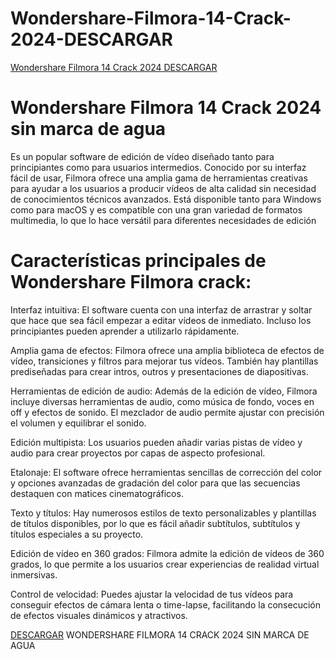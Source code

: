 # Wondershare-Filmora-14-Crack-2024-DESCARGAR
[Wondershare Filmora 14 Crack 2024 DESCARGAR](https://filmoracommunity.wordpress.com/)
# Wondershare Filmora 14 Crack 2024 sin marca de agua
Es un popular software de edición de vídeo diseñado tanto para principiantes como para usuarios intermedios. Conocido por su interfaz fácil de usar, Filmora ofrece una amplia gama de herramientas creativas para ayudar a los usuarios a producir vídeos de alta calidad sin necesidad de conocimientos técnicos avanzados. Está disponible tanto para Windows como para macOS y es compatible con una gran variedad de formatos multimedia, lo que lo hace versátil para diferentes necesidades de edición
# Características principales de Wondershare Filmora crack:
Interfaz intuitiva: El software cuenta con una interfaz de arrastrar y soltar que hace que sea fácil empezar a editar vídeos de inmediato. Incluso los principiantes pueden aprender a utilizarlo rápidamente.

Amplia gama de efectos: Filmora ofrece una amplia biblioteca de efectos de vídeo, transiciones y filtros para mejorar tus vídeos. También hay plantillas prediseñadas para crear intros, outros y presentaciones de diapositivas.

Herramientas de edición de audio: Además de la edición de vídeo, Filmora incluye diversas herramientas de audio, como música de fondo, voces en off y efectos de sonido. El mezclador de audio permite ajustar con precisión el volumen y equilibrar el sonido.

Edición multipista: Los usuarios pueden añadir varias pistas de vídeo y audio para crear proyectos por capas de aspecto profesional.

Etalonaje: El software ofrece herramientas sencillas de corrección del color y opciones avanzadas de gradación del color para que las secuencias destaquen con matices cinematográficos.

Texto y títulos: Hay numerosos estilos de texto personalizables y plantillas de títulos disponibles, por lo que es fácil añadir subtítulos, subtítulos y títulos especiales a su proyecto.

Edición de vídeo en 360 grados: Filmora admite la edición de vídeos de 360 grados, lo que permite a los usuarios crear experiencias de realidad virtual inmersivas.

Control de velocidad: Puedes ajustar la velocidad de tus vídeos para conseguir efectos de cámara lenta o time-lapse, facilitando la consecución de efectos visuales dinámicos y atractivos.

[DESCARGAR](https://filmoracommunity.wordpress.com/) WONDERSHARE FILMORA 14 CRACK 2024 SIN MARCA DE AGUA

